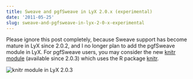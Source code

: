 ```yaml
---
title: Sweave and pgfSweave in LyX 2.0.x (experimental)
date: '2011-05-25'
slug: sweave-and-pgfsweave-in-lyx-2-0-x-experimental
---
```


Please ignore this post completely, because Sweave support has become mature in LyX since 2.0.2, and I no longer plan to add the pgfSweave module in LyX. For pgfSweave users, you may consider the new [knitr module](/knitr/demo/lyx/) (available since 2.0.3) which uses the R package [knitr](http://cran.r-project.org/package=knitr).

![knitr module in LyX 2.0.3](https://db.yihui.org/imgur/jEKSh.png)

